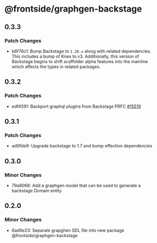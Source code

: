 # @frontside/graphgen-backstage

## 0.3.3

### Patch Changes

- b6f76c1: Bump Backstage to `1.20.x` along with related dependencies. This includes a bump of Knex to v3. Additionally, this version of Backstage begins to shift scaffolder alpha features into the mainline which affects the types in related packages.

## 0.3.2

### Patch Changes

- edf4591: Backport graphql plugins from Backstage PRFC [#15519](https://github.com/backstage/backstage/pull/15519)

## 0.3.1

### Patch Changes

- ad0fde9: Upgrade backstage to 1.7 and bump effection dependencies

## 0.3.0

### Minor Changes

- 79a8068: Add a graphgen model that can be used to generate a backstage Domain entity

## 0.2.0

### Minor Changes

- 6ad6e23: Separate grapghen SDL file into new package @frontside/graphgen-backstage

